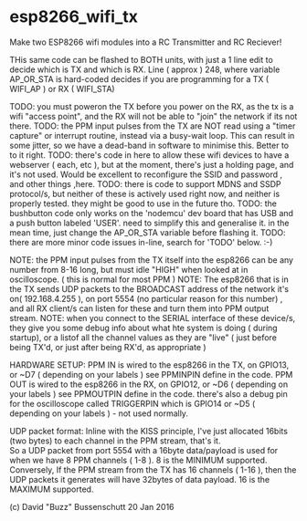# esp8266_wifi_tx
Make two ESP8266 wifi modules into a RC Transmitter and RC Reciever!

THis same code can be flashed to BOTH units, with just a 1 line edit to decide which is TX and which is RX.
Line ( approx ) 248, where variable AP_OR_STA is hard-coded decides if you are programming for a TX ( WIFI_AP ) or RX ( WIFI_STA) 

TODO:  you must poweron the TX before you power on the RX, as the tx is a wifi "access point", and the RX will not be able to "join" the network if its not there.
TODO:  the PPM input pulses from the TX are NOT read using a "timer capture" or interrupt routine, instead via a busy-wait loop.  This can result in some jitter, so we have a dead-band in software to minimise this.  Better to to it right. 
TODO:  there's code in here to allow these wifi devices to have a webserver ( each, etc ), but at the moment, there's just a holding page, and it's not used.  Would be excellent to reconfigure the SSID and password , and other things ,here.
TODO:  there is code to support MDNS and SSDP protocol/s, but neither of these is actively used right now, and neither is properly tested. they might be good to use in the future tho.
TODO:  the bushbutton code only works on the 'nodemcu' dev board that has USB and a push button labeled 'USER'.  need to simplify this and generalise it. in the mean time, just change the AP_OR_STA variable before flashing it.
TODO:  there are more minor code issues in-line, search for 'TODO' below. :-) 

NOTE: the PPM input pulses from the TX itself into the esp8266 can be any number from 8-16 long, but must idle "HIGH" when looked at in oscilloscope. ( this is normal for most PPM )
NOTE: The esp8266 that is in the TX sends UDP packets to the BROADCAST address of the network it's on( 192.168.4.255 ), on port 5554 (no particular reason for this number) , and all RX client/s can listen for these and turn them into PPM output stream.
NOTE: when you connect to the SERIAL interface of these device/s, they give you some debug info about what hte system is doing ( during startup), or a listof all the channel values as they are "live" ( just before being TX'd, or just after being RX'd, as appropriate )

HARDWARE SETUP:
PPM IN is wired to the esp8266 in the TX, on GPIO13, or ~D7 ( depending on your labels ) see PPMINPIN define in the code.
PPM OUT is wired to the esp8266 in the RX, on GPIO12, or ~D6 ( depending on your labels ) see PPMOUTPIN define in the code.
there's also a debug pin for the oscilloscope called TRIGGERPIN which is GPIO14  or ~D5 ( depending on your labels ) - not used normally. 

UDP packet format: 
Inline with the KISS principle, I've just allocated 16bits (two bytes) to each channel in the PPM stream, that's it.    
So a UDP packet from port 5554 with a 16byte data/payload is used for when we have 8 PPM channels ( 1-8 ).  8 is the MINIMUM supported.  
Conversely, If the PPM stream from the TX has 16 channels ( 1-16 ), then the UDP packets it generates will have 32bytes of data payload.  16 is the MAXIMUM supported.


(c) David "Buzz" Bussenschutt  20 Jan 2016